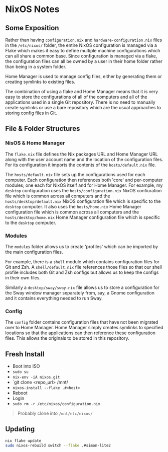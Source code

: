 # NixOS Notes

## Some Exposition

Rather than having `configuration.nix` and `hardware-configuration.nix` files in the `/etc/nixos/` folder, the entire NixOS configuration is managed via a Flake which makes it easy to define multiple machine configurations which can all share a common base. Since configuration is managed via a flake, the configuration files can all be owned by a user in their home folder rather than being in a system folder.

Home Manager is used to manage config files, either by generating them or creating symlinks to existing files.

The combination of using a flake and Home Manager means that it is very easy to store the configurations of all of the computers and all of the applications used in a single Git repository. There is no need to manually create symlinks or use a bare repository which are the usual approaches to storing config files in Git.

## File & Folder Structures

### NisOS & Home Manager

The `flake.nix` file defines the Nix packages URL and Home Manager URL along with the user account name and the location of the configuration files. For its configuration it imports the contents of the `hosts/default.nix` file.

The `hosts/default.nix` file sets up the configurations used for each computer. Each configuration then references both 'core' and per-computer modules; one each for NixOS itself and for Home Manager. For example, my `desktop` configuration uses the `hosts/configuration.nix` NixOS confiuration file which is common across all computers and the `hosts/desktop/default.nix` NixOS configuration file which is specific to the `desktop` computer. It also uses the `hosts/home.nix` Home Manager configuration file which is common across all computers and the `hosts/desktop/home.nix` Home Manager configuration file which is specific to the `desktop` computer.

### Modules

The `modules` folder allows us to create 'profiles' which can be imported by the main configuration files.

For example, there is a `shell` module which contains configuration files for Git and Zsh. A `shell/default.nix` file references those files so that our shell profile includes both Git and Zsh configs but allows us to keep the configs in their own files.

Similarly a `desktop/sway/sway.nix` file allows us to store a configuration for the Sway window manager separately from, say, a Gnome configuration and it contains everything needed to run Sway.

### Config

The `config` folder contains configuration files that have not been migrated over to Home Manager. Home Manager simply creates symlinks to specified locations so that the applications can then reference these configuration files. This allows the originals to be stored in this repository. 

## Fresh Install

* Boot into ISO
* `sudo su`
* `nix-env -iA nixos.git`
* `git clone <repo_url> /mnt/<path>
* `nixos-install --flake .#<host>`
* Reboot
* Login
* `sudo rm -r /etc/nixos/configuration.nix`

> Probably clone into `/mnt/etc/nixos/`

## Updating

```bash
nix flake update
sudo nixos-rebuild switch --flake .#simon-lite2
```
